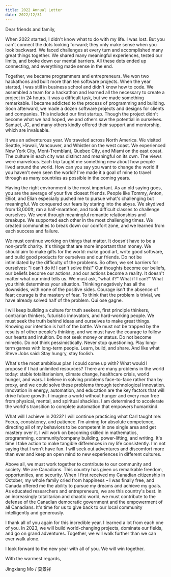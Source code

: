 ```yaml
---
title: 2022 Annual Letter
date: 2022/12/31
---
```

Dear friends and family,


When 2022 started, I didn't know what to do with my life. I was lost. But you can't connect the dots looking forward; they only make sense when you look backward. We faced challenges at every turn and accomplished many great things together. We shared many meaningful experiences, tested our limits, and broke down our mental barriers. All these dots ended up connecting, and everything made sense in the end.

Together, we became programmers and entrepreneurs. We won two hackathons and built more than ten software projects. When the year started, I was still in business school and didn't know how to code. We assembled a team for a hackathon and learned all the necessary to create a project in 24 hours. It was a difficult task, but we made something remarkable. I became addicted to the process of programming and building. Soon afterward, we made a dozen software projects and designs for clients and companies. This included our first startup. Though the project didn't become what we had hoped, we and others saw the potential in ourselves. Samuel, JC, and many others kindly offered their support and mentorship, which are invaluable.

It was an adventurous year. We traveled across North America. We visited Seattle, Hawaii, Vancouver, and Whistler on the west coast. We experienced New York City, Mont-Tremblant, Quebec City, and Miami on the east coast. The culture in each city was distinct and meaningful on its own. The views were marvelous. Each trip taught me something new about how people lived around the world. How can you say you want to change the world if you haven't even seen the world? I've made it a goal of mine to travel through as many countries as possible in the coming years.

Having the right environment is the most important. As an old saying goes, you are the average of your five closest friends. People like Tommy, Anton, Elliot, and Elian especially pushed me to pursue what's challenging but meaningful. We conquered our fears by staring into the abyss. We skydived from 13,000ft, ran a half-marathon, and took difficult classes to challenge ourselves. We went through meaningful romantic relationships and breakups. We supported each other in the most challenging times. We created communities to break down our comfort zone, and we learned from each success and failure.

We must continue working on things that matter. It doesn't have to be a non-profit charity. It's things that are more important than money. We should aim to make gifts for the world: make good art, write good software, and build good products for ourselves and our friends. Do not be intimidated by the difficulty of the problems. So often, we set barriers for ourselves: "I can't do it! I can't solve this!" Our thoughts become our beliefs, our beliefs become our actions, and our actions become a reality. It doesn't matter what our mind tells us. We must ask, "what if?" What if I can?" What you think determines your situation. Thinking negatively has all the downsides, with none of the positive sides. Courage isn't the absence of fear; courage is the mastery of fear. To think that the problem is trivial, we have already solved half of the problem. Qui ose gagne.

I will keep building a culture for truth seekers, first principle thinkers, contrarian thinkers, futuristic innovators, and hard-working people. We must seek the truth behind ideas and ourselves to make great things. Knowing our intention is half of the battle. We must not be trapped by the results of other people's thinking, and we must have the courage to follow our hearts and intuition. Do not seek money or status. Do not become mimetic. Do not think pessimistically. Never stop questioning. Play long-term games with long-term people. Learn, build, and share. And like what Steve Jobs said: Stay hungry, stay foolish.

What's the most ambitious plan I could come up with? What would I propose if I had unlimited resources? There are many problems in the world today: stable totalitarianism, climate change, healthcare crisis, world hunger, and wars. I believe in solving problems face-to-face rather than by proxy, and we could solve these problems through technological innovation. Innovation in energy, automation, and education are the key factors that will drive future growth. I imagine a world without hunger and every man free from physical, mental, and spiritual shackles. I am determined to accelerate the world's transition to complete automation that empowers humankind.

What will I achieve in 2023? I will continue practicing what Carl taught me: Focus, consistency, and patience. I'm aiming for absolute competence, directing all of my behaviors to be competent in one single area and get mastery over it. I will work on becoming skilled in mathematics, programming, community/company building, power-lifting, and writing. It's time I take action to make tangible differences in my life consistently. I'm not saying that I won't have fun. I will seek out adventures and discomfort more than ever and keep an open mind to new experiences in different cultures.

Above all, we must work together to contribute to our community and society. We are Canadians. This country has given us remarkable freedom, opportunities, and security. When I first received my Canadian citizenship in October, my whole family cried from happiness – I was finally free, and Canada offered me the ability to pursue my dreams and achieve my goals. As educated researchers and entrepreneurs, we are this country's best. In an increasingly totalitarian and chaotic world, we must contribute to the defense of the Canadian democratic government and the empowerment of all Canadians. It's time for us to give back to our local community intelligently and generously.

I thank all of you again for this incredible year. I learned a lot from each one of you. In 2023, we will build world-changing projects, dominate our fields, and go on grand adventures. Together, we will walk further than we can ever walk alone.

I look forward to the new year with all of you. We will win together.


With the warmest regards,

Jingxiang Mo / 莫景祥

